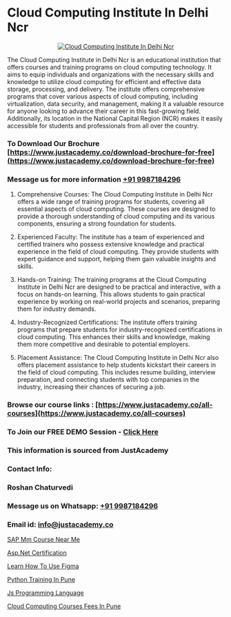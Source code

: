 # Cloud Computing Institute In Delhi Ncr

<p align="center">
  <a href="https://justacademy.co/all-courses">
    <img src="https://i.ibb.co/FJQ9DDy/cloud-computing.webp" alt="Cloud Computing Institute In Delhi Ncr">
  </a>
</p>


The Cloud Computing Institute in Delhi Ncr is an educational institution that offers courses and training programs on cloud computing technology. It aims to equip individuals and organizations with the necessary skills and knowledge to utilize cloud computing for efficient and effective data storage, processing, and delivery. The institute offers comprehensive programs that cover various aspects of cloud computing, including virtualization, data security, and management, making it a valuable resource for anyone looking to advance their career in this fast-growing field. Additionally, its location in the National Capital Region (NCR) makes it easily accessible for students and professionals from all over the country.
### To Download Our Brochure [https://www.justacademy.co/download-brochure-for-free](https://www.justacademy.co/download-brochure-for-free)
### Message us for more information [+91 9987184296](https://api.whatsapp.com/send?phone=919987184296)
1) Comprehensive Courses: The Cloud Computing Institute in Delhi Ncr offers a wide range of training programs for students, covering all essential aspects of cloud computing. These courses are designed to provide a thorough understanding of cloud computing and its various components, ensuring a strong foundation for students.

2) Experienced Faculty: The institute has a team of experienced and certified trainers who possess extensive knowledge and practical experience in the field of cloud computing. They provide students with expert guidance and support, helping them gain valuable insights and skills.

3) Hands-on Training: The training programs at the Cloud Computing Institute in Delhi Ncr are designed to be practical and interactive, with a focus on hands-on learning. This allows students to gain practical experience by working on real-world projects and scenarios, preparing them for industry demands.

4) Industry-Recognized Certifications: The institute offers training programs that prepare students for industry-recognized certifications in cloud computing. This enhances their skills and knowledge, making them more competitive and desirable to potential employers.

5) Placement Assistance: The Cloud Computing Institute in Delhi Ncr also offers placement assistance to help students kickstart their careers in the field of cloud computing. This includes resume building, interview preparation, and connecting students with top companies in the industry, increasing their chances of securing a job.

### Browse our course links : [https://www.justacademy.co/all-courses](https://www.justacademy.co/all-courses) 
### To Join our FREE DEMO Session - [Click Here](https://www.justacademy.co/register-for-course-demo)


### This information is sourced from JustAcademy
### Contact Info:
### Roshan Chaturvedi
### Message us on Whatsapp: [+91 9987184296](https://api.whatsapp.com/send?phone=919987184296)
### Email id: [info@justacademy.co](mailto:info@justacademy.co)
                
[SAP Mm Course Near Me](https://www.linkedin.com/pulse/sap-mm-course-near-me-justacademy-hyderabad-1ot6f/)

[Asp.Net Certification](https://www.linkedin.com/pulse/aspnet-certification-justacademy-jaipur-pubnc?trackingId=Ov5erLZSFHTcXDmq1fYiSQ%3D%3D&lipi=urn%3Ali%3Apage%3Ad_flagship3_company_admin%3BIXUBIWFOQ8%2BPAHGixoaE%2FQ%3D%3D)

[Learn How To Use Figma](https://medium.com/@AkashSingh2052/learn-how-to-use-figma-a0a3408a5aa4)

[Python Training In Pune](https://medium.com/@sagarawat89/python-training-in-pune-f9f2fd9f35a3)

[Js Programming Language](https://justacademyin.github.io/Articles/Js-Programming-Language)

[Cloud Computing Courses Fees In Pune](https://justacademyin.github.io/justacademy/cloud-computing-courses-fees-in-pune)


